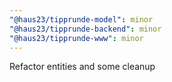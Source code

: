 ```yaml
---
"@haus23/tipprunde-model": minor
"@haus23/tipprunde-backend": minor
"@haus23/tipprunde-www": minor
---
```


Refactor entities and some cleanup
